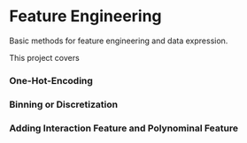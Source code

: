 # Feature Engineering

Basic methods for feature engineering and data expression.

This project covers

### One-Hot-Encoding
### Binning or Discretization
### Adding Interaction Feature and Polynominal Feature

